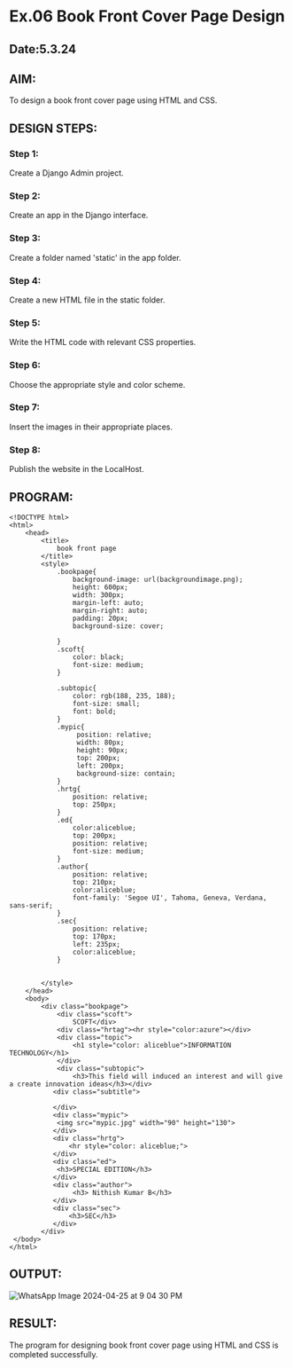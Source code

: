 # Ex.06 Book Front Cover Page Design
## Date:5.3.24

## AIM:
To design a book front cover page using HTML and CSS.

## DESIGN STEPS:

### Step 1:
Create a Django Admin project.

### Step 2:
Create an app in the Django interface.

### Step 3:
Create a folder named 'static' in the app folder.

### Step 4:
Create a new HTML file in the static folder.

### Step 5:
Write the HTML code with relevant CSS properties.

### Step 6:
Choose the appropriate style and color scheme.

### Step 7:
Insert the images in their appropriate places.

### Step 8:
Publish the website in the LocalHost.

## PROGRAM:
```
<!DOCTYPE html>
<html>
    <head>
        <title>
            book front page
        </title>
        <style>
            .bookpage{
                background-image: url(backgroundimage.png);
                height: 600px;
                width: 300px;
                margin-left: auto;
                margin-right: auto;
                padding: 20px;
                background-size: cover;
                
            }
            .scoft{
                color: black;
                font-size: medium;
            }
            
            .subtopic{
                color: rgb(188, 235, 188);
                font-size: small;
                font: bold;
            }
            .mypic{
                 position: relative;
                 width: 80px;
                 height: 90px;
                 top: 200px;
                 left: 200px;
                 background-size: contain;
            }
            .hrtg{
                position: relative;
                top: 250px;
            }
            .ed{
                color:aliceblue;
                top: 200px;
                position: relative;
                font-size: medium;
            }
            .author{
                position: relative;
                top: 210px;
                color:aliceblue;
                font-family: 'Segoe UI', Tahoma, Geneva, Verdana, sans-serif;
            }
            .sec{
                position: relative;
                top: 170px;
                left: 235px;
                color:aliceblue;
            }


        </style>
    </head>
    <body>
        <div class="bookpage">
            <div class="scoft">
                SCOFT</div>
            <div class="hrtag"><hr style="color:azure"></div>
            <div class="topic"> 
                <h1 style="color: aliceblue">INFORMATION TECHNOLOGY</h1>
            </div>
            <div class="subtopic"> 
                <h3>This field will induced an interest and will give a create innovation ideas</h3></div>
           <div class="subtitle">
            
           </div>
           <div class="mypic">
            <img src="mypic.jpg" width="90" height="130">
           </div>
           <div class="hrtg">
               <hr style="color: aliceblue;">
           </div>
           <div class="ed">
            <h3>SPECIAL EDITION</h3>
           </div>
           <div class="author">
                <h3> Nithish Kumar B</h3>
           </div>
           <div class="sec">
               <h3>SEC</h3>
           </div>
        </div>
 </body>
</html>

```

## OUTPUT:
![WhatsApp Image 2024-04-25 at 9 04 30 PM](https://github.com/Nithish7105/cover/assets/149516932/2e2af53d-3326-41d9-aeb0-695b6001fb6d)



## RESULT:
The program for designing book front cover page using HTML and CSS is completed successfully.
